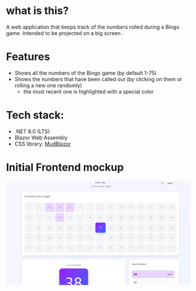 # what is this? 
A web application that keeps track of the numbers rolled during a Bingo game. Intended to be projected on a big screen .

# Features
- Shows all the numbers of the Bingo game (by default 1-75)
- Shows the numbers that have been called out (by clicking on them or rolling a new one randomly)
   - the most recent one is highlighted with a special color

# Tech stack:
- .NET 8.0 (LTS) 
- Blazor Web Assembly
- CSS library: [MudBlazor](https://mudblazor.com/)

# Initial Frontend mockup
![Visual mockup of how the app will look, made with the help of Figma's AI tools](assets/bingo-mockup.png)
